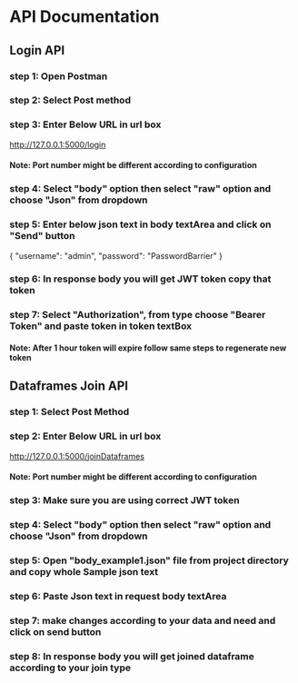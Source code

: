 # API Documentation

## Login API
### step 1: Open Postman
### step 2: Select Post method
### step 3: Enter Below URL in url box
http://127.0.0.1:5000/login

#### Note: Port number might be different according to configuration

### step 4: Select "body" option then select "raw" option and choose "Json" from dropdown
### step 5: Enter below json text in body textArea and click on "Send" button
{
    "username": "admin",
    "password": "PasswordBarrier"
}
### step 6: In response body you will get JWT token copy that token
### step 7: Select "Authorization", from type choose "Bearer Token" and paste token in token textBox
#### Note: After 1 hour token will expire follow same steps to regenerate new token

## Dataframes Join API

### step 1: Select Post Method
### step 2: Enter Below URL in url box
http://127.0.0.1:5000/joinDataframes
#### Note: Port number might be different according to configuration
### step 3: Make sure you are using correct JWT token
### step 4: Select "body" option then select "raw" option and choose "Json" from dropdown
### step 5: Open "body_example1.json" file from project directory and copy whole Sample json text
### step 6: Paste Json text in request body textArea
### step 7: make changes according to your data and need and click on send button
### step 8: In response body you will get joined dataframe according to your join type